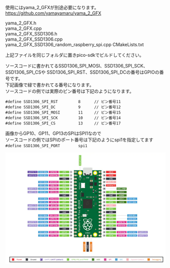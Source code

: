 使用にはyama_2_GFXが別途必要になります。  
<https://github.com/yamayamaru/yama_2_GFX>  
  
yama_2_GFX.h  
yama_2_GFX.cpp  
yama_2_GFX_SSD1306.h  
yama_2_GFX_SSD1306.cpp  
yama_2_GFX_SSD1306_random_raspberry_spi.cpp 
CMakeLists.txt  
  
上記ファイルを同じフォルダに置きpico-sdkでビルドしてください。  

ソースコードに書かれてるSSD1306_SPI_MOSI、SSD1306_SPI_SCK、SSD1306_SPI_CSや
SSD1306_SPI_RST、SSD1306_SPI_DCの番号はGPIOの番号です。  
下記画像で緑で書かれてる番号になります。  
ソースコードの例では実際のピン番号は下記のようになります。  
  
    #define SSD1306_SPI_RST         8      // ピン番号11
    #define SSD1306_SPI_DC          9      // ピン番号12
    #define SSD1306_SPI_MOSI        11     // ピン番号15
    #define SSD1306_SPI_SCK         10     // ピン番号14
    #define SSD1306_SPI_CS          13     // ピン番号17
  
画像からGP10、GP11、GP13のSPIはSPI1なので  
ソースコードの例ではSPIのポート番号は下記のようにspi1を指定してます  
`#define SSD1306_SPI_PORT        spi1`
  
![pico pinout](https://github.com/yamayamaru/yama_2_GFX_SSD1306/blob/main/img/raspberrypipicopinout.jpg)  

